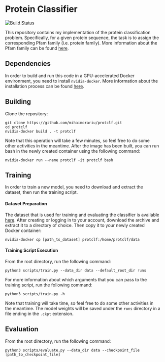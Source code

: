 # Protein Classifier

[![Build Status](https://app.travis-ci.com/mihaimorariu/protclf.svg?token=yatWBzfXsh22xdxmuxCU&branch=main)](https://app.travis-ci.com/mihaimorariu/protclf)

This repository contains my implementation of the protein classification problem. Specifically, for a given protein sequence, the task is to assign the corresponding Pfam family (i.e. protein family). More information about the Pfam family can be found [here](https://en.wikipedia.org/wiki/Pfam).

## Dependencies

In order to build and run this code in a GPU-accelerated Docker environment, you need to install `nvidia-docker`. More information about the installation process can be found [here](https://github.com/NVIDIA/nvidia-docker).

## Building

Clone the repository:
```
git clone https://github.com/mihaimorariu/protclf.git
cd protclf
nvidia-docker build . -t protclf
```
Note that this operation will take a few minutes, so feel free to do some other activities in the meantime. After the image has been built, you can run bash in the newly created container using the following command:
```
nvidia-docker run --name protclf -it protclf bash
```

## Training

In order to train a new model, you need to download and extract the dataset, then run the training script.

#### Dataset Preparation

The dataset that is used for training and evaluating the classifier is available [here](https://www.kaggle.com/googleai/pfam-seed-random-split). After creating or logging in to your account, download the archive and extract it to a directory of choice. Then copy it to your newly created Docker container:

```
nvidia-docker cp [path_to_dataset] protclf:/home/protclf/data
```

#### Training Script Execution

From the root directory, run the following command:
```
python3 scripts/train.py --data_dir data --default_root_dir runs
```

For more information about which arguments that you can pass to the training script, run the following command:
```
python3 scripts/train.py -h
```
Note that training will take time, so feel free to do some other activities in the meantime. The model weights will be saved under the `runs` directory in a file ending in the `.ckpt` extension.

## Evaluation

From the root directory, run the following command:
```
python3 scripts/evaluate.py --data_dir data --checkpoint_file [path_to_checkpoint_file]
```

